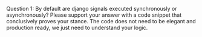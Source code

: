 Question 1: By default are django signals executed synchronously or asynchronously? Please
support your answer with a code snippet that conclusively proves your stance. The code does
not need to be elegant and production ready, we just need to understand your logic.
